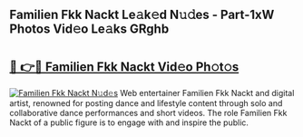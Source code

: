 ## Familien Fkk Nackt Le𝚊k𝚎d N𝚞𝚍es - Part-1xW Photos Vid𝚎o Le𝚊ks GRghb

# <h2><a href="http://fb34ee.evod.top/?m=Familien+Fkk+Nackt">🔗 👉🔴 Familien Fkk Nackt Vid𝚎o Ph𝚘t𝚘s</a></h2>

[![Familien Fkk Nackt N𝚞d𝚎s](https://i.imgur.com/8V9OHl7.gif)](http://fb34ee.evod.top/?m=Familien+Fkk+Nackt)
Web entertainer Familien Fkk Nackt and digital artist, renowned for posting dance and lifestyle content through solo and collaborative dance performances and short videos. The role Familien Fkk Nackt of a public figure is to engage with and inspire the public. 
